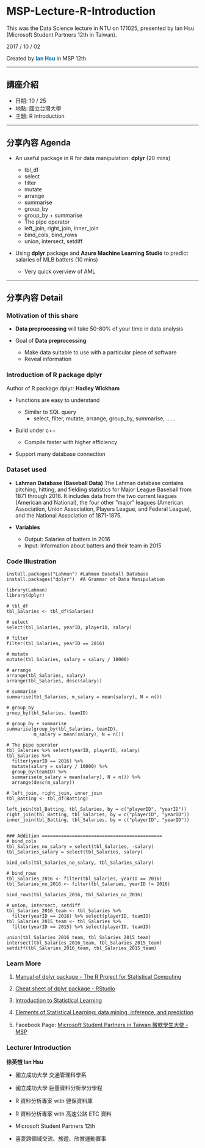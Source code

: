 # MSP-Lecture-R-Introduction
This was the Data Science lecture in NTU on 171025, presented by Ian Hsu (Microsoft Student Partners 12th in Taiwan).

2017 / 10 / 02

Created by <font color="#006699">**Ian Hsu**</font> in MSP 12th

---

## 講座介紹

*    日期: 10 / 25
*    地點: 國立台灣大學
*    主題: R Introduction

---

## 分享內容 Agenda

*    An useful package in R for data manipulation: **dplyr** (20 mins)
        *    tbl_df
        *    select
        *    filter
        *    mutate
        *    arrange
        *    summarise
        *    group_by
        *    group_by + summarise
        *    The pipe operator
        *    left_join, right_join, inner_join
        *    bind_cols, bind_rows
        *    union, intersect, setdiff

*    Using **dplyr** package and **Azure Machine Learning Studio** to predict salaries of MLB batters (10 mins)
        *    Very quick overview of AML

---

## 分享內容 Detail

### Motivation of this share

*    **Data preprocessing** will take 50-80% of your time in data analysis

*    Goal of **Data preprocessing**
        *    Make data suitable to use with a particular piece of software
        *    Reveal information

### Introduction of R package dplyr

Author of R package dplyr: **Hadley Wickham**
*    Functions are easy to understand
        *    Similar to SQL query
                *    select, filter, mutate, arrange, group_by, summarise, ……

*    Build under c++
        *    Compile faster with higher efficiency

*    Support many database connection

### Dataset used

*    **Lahman Database (Baseball Data)**
The Lahman database contains pitching, hitting, and fielding
statistics for Major League Baseball from 1871 through 2016. It
includes data from the two current leagues (American and National),
the four other ”major” leagues (American Association, Union
Association, Players League, and Federal League), and the National
Association of 1871-1875.

*    **Variables**
        *    Output: Salaries of batters in 2016
        *    Input: Information about batters and their team in 2015

### Code Illustration

``` r=
install.packages("Lahman") #Lahman Baseball Database
install.packages("dplyr")  #A Grammar of Data Manipulation

library(Lahman)
library(dplyr)

# tbl_df
tbl_Salaries <- tbl_df(Salaries)

# select
select(tbl_Salaries, yearID, playerID, salary)

# filter
filter(tbl_Salaries, yearID == 2016)

# mutate
mutate(tbl_Salaries, salary = salary / 10000)

# arrange
arrange(tbl_Salaries, salary)
arrange(tbl_Salaries, desc(salary))

# summarise
summarise(tbl_Salaries, m_salary = mean(salary), N = n())

# group_by
group_by(tbl_Salaries, teamID)

# group_by + summarise
summarise(group_by(tbl_Salaries, teamID),
          m_salary = mean(salary), N = n())

# The pipe operator
tbl_Salaries %>% select(yearID, playerID, salary)
tbl_Salaries %>%
  filter(yearID == 2016) %>% 
  mutate(salary = salary / 10000) %>%
  group_by(teamID) %>% 
  summarise(m_salary = mean(salary), N = n()) %>%
  arrange(desc(m_salary))

# left_join, right_join, inner_join
tbl_Batting <- tbl_df(Batting)

left_join(tbl_Batting, tbl_Salaries, by = c("playerID", "yearID"))
right_join(tbl_Batting, tbl_Salaries, by = c("playerID", "yearID"))
inner_join(tbl_Batting, tbl_Salaries, by = c("playerID", "yearID"))


### Addition ============================================
# bind_cols
tbl_Salaries_no_salary = select(tbl_Salaries, -salary)
tbl_Salaries_salary = select(tbl_Salaries, salary)

bind_cols(tbl_Salaries_no_salary, tbl_Salaries_salary)

# bind_rows
tbl_Salaries_2016 <- filter(tbl_Salaries, yearID == 2016)
tbl_Salaries_no_2016 <- filter(tbl_Salaries, yearID != 2016)

bind_rows(tbl_Salaries_2016, tbl_Salaries_no_2016)

# union, intersect, setdiff
tbl_Salaries_2016_team <- tbl_Salaries %>% 
  filter(yearID == 2016) %>% select(playerID, teamID)
tbl_Salaries_2015_team <- tbl_Salaries %>% 
  filter(yearID == 2015) %>% select(playerID, teamID)

union(tbl_Salaries_2016_team, tbl_Salaries_2015_team)
intersect(tbl_Salaries_2016_team, tbl_Salaries_2015_team)
setdiff(tbl_Salaries_2016_team, tbl_Salaries_2015_team)

```

### Learn More

1. [Manual of dplyr package - The R Project for Statistical Computing](https://cran.r-project.org/web/packages/dplyr/dplyr.pdf)

2. [Cheat sheet of dplyr package - RStudio](https://www.rstudio.com/wp-content/uploads/2015/02/data-wrangling-cheatsheet.pdf)

3. [Introduction to Statistical Learning](http://www-bcf.usc.edu/~gareth/ISL/)

4. [Elements of Statistical Learning: data mining, inference, and prediction](https://web.stanford.edu/~hastie/ElemStatLearn/)

5. Facebook Page: [Microsoft Student Partners in Taiwan 微軟學生大使 - MSP](https://www.facebook.com/MSPTaiwan/)

### Lecturer Introduction

**徐英愷 Ian Hsu**

*    國立成功大學 交通管理科學系

*    國立成功大學 巨量資料分析學分學程

*    R 資料分析專案 with 健保資料庫

*    R 資料分析專案 with 高速公路 ETC 資料

*    Microsoft Student Partners 12th

*    喜愛跨領域交流、旅遊、欣賞運動賽事

